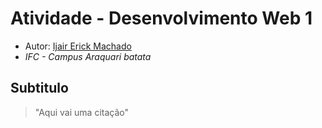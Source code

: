 # Atividade - Desenvolvimento Web 1

- Autor: [Ijair Erick Machado](https://github.com/youtario)
- *IFC - Campus Araquari batata*
## Subtitulo
> "Aqui vai uma citação"